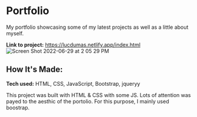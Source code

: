 # Portfolio

My portfolio showcasing some of my latest projects as well as a little about myself.

**Link to project:** https://lucdumas.netlify.app/index.html
\
![Screen Shot 2022-06-29 at 2 05 29 PM](https://user-images.githubusercontent.com/62025065/176505628-0ee63056-6958-4151-9b2f-f19673260545.png)

## How It's Made:

**Tech used:** HTML, CSS, JavaScript, Bootstrap, jqueryy

This project was built with HTML & CSS with some JS. Lots of attention was payed to the aesthic of the portolio. For this purpose, I mainly used boostrap.




